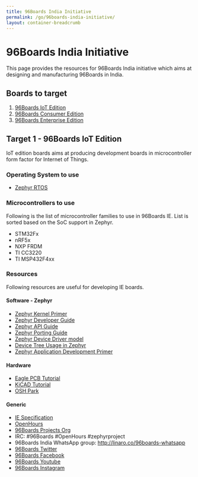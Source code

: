 ```yaml
---
title: 96Boards India Initiative
permalink: /go/96boards-india-initiative/
layout: container-breadcrumb
---
```


# 96Boards India Initiative

This page provides the resources for 96Boards India initiative which aims at
designing and manufacturing 96Boards in India.

## Boards to target

1. [96Boards IoT Edition](https://www.96boards.org/products/ie/)
2. [96Boards Consumer Edition](https://www.96boards.org/products/ce/)
3. [96Boards Enterprise Edition](https://www.96boards.org/products/ee/)

## Target 1 - 96Boards IoT Edition

IoT edition boards aims at producing development boards in microcontroller form
factor for Internet of Things.

### Operating System to use

* [Zephyr RTOS](https://www.zephyrproject.org/)

### Microcontrollers to use

Following is the list of microcontroller families to use in 96Boards IE.
List is sorted based on the SoC support in Zephyr.

* STM32Fx
* nRF5x
* NXP FRDM
* TI CC3220
* TI MSP432F4xx

### Resources

Following resources are useful for developing IE boards.

#### Software - Zephyr

* [Zephyr Kernel Primer](https://docs.zephyrproject.org/latest/kernel/kernel.html)
* [Zephyr Developer Guide](http://docs.zephyrproject.org/contribute/contribute_guidelines.html)
* [Zephyr API Guide](http://docs.zephyrproject.org/api/api.html)
* [Zephyr Porting Guide](http://docs.zephyrproject.org/porting/porting.html)
* [Zephyr Device Driver model](http://docs.zephyrproject.org/devices/drivers/drivers.html)
* [Device Tree Usage in Zephyr](http://docs.zephyrproject.org/devices/drivers/drivers.html)
* [Zephyr Application Development Primer](http://docs.zephyrproject.org/application/application.html)

#### Hardware

* [Eagle PCB Tutorial](https://learn.sparkfun.com/tutorials/using-eagle-schematic)
* [KiCAD Tutorial](http://kicad-pcb.org/help/tutorials/)
* [OSH Park](https://oshpark.com/)

#### Generic

* [IE Specification](https://linaro.co/ie-specification)
* [OpenHours](https://www.96boards.org/openhours/)
* [96Boards Projects Org](https://github.com/96boards-projects)
* IRC: #96Boards #OpenHours #zephyrproject
* 96Boards India WhatsApp group: http://linaro.co/96boards-whatsapp
* [96Boards Twitter](https://twitter.com/96Boards)
* [96Boards Facebook](https://www.facebook.com/96Boards)
* [96Boards Youtube](https://www.youtube.com/96Boards)
* [96Boards Instagram](https://www.instagram.com/96Boards)
